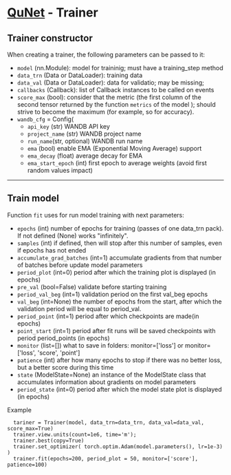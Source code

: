 # [QuNet](README.md) - Trainer


## Trainer constructor

When creating a trainer, the following parameters can be passed to it:
* `model`    (nn.Module): model for traininig; must have a training_step method
* `data_trn` (Data or DataLoader): training data
* `data_val`  (Data or DataLoader): data for validatio; may be missing;
* `callbacks` (Callback): list of Callback instances to be called on events
* `score_max` (bool): consider that the metric (the first column of the second tensor returned by the function `metrics` of the model ); should strive to become the maximum (for example, so for accuracy).
* `wandb_cfg` = Config(
    - `api_key` (str) WANDB API key
    - `project_name` (str) WANDB project name
    - `run_name`(str, optional) WANDB run name
    - `ema` (bool) enable EMA (Exponential Moving Average) support
    - `ema_decay` (float) average decay for EMA
    - `ema_start_epoch` (int) first epoch to average weights (avoid first random values impact)


<hr>

## Train model
Function `fit` uses for run model training with next parameters:
* `epochs` (int) number of epochs for training (passes of one data_trn pack). If not defined (None) works "infinitely".
* `samples` (int) if defined, then will stop after this number of samples, even if epochs has not ended
* `accumulate_grad_batches` (int=1) accumulate gradients from that number of batches before update model parameters 
* `period_plot` (int=0) period after which the training plot is displayed (in epochs)
* `pre_val` (bool=False) validate before starting training
* `period_val_beg` (int=1) validation period on the first val_beg epochs
* `val_beg` (int=None) the number of epochs from the start, after which the validation period will be equal to period_val.
* `period_point` (int=1) period after which checkpoints  are made(in epochs)
* `point_start` (int=1) period after fit runs will be saved checkpoints with period period_points (in epochs)
* `monitor` (list=[]) what to save in folders: monitor=['loss'] or monitor=['loss', 'score', 'point'] 
* `patience` (int) after how many epochs to stop if there was no better loss, but a better score during this time
* `state` (ModelState=None) an instance of the ModelState class that accumulates information about gradients on model parameters
* `period_state` (int=0) period after which the model state  plot is displayed (in epochs)               

Example
```
  tariner = Trainer(model, data_trn=data_trn, data_val=data_val, score_max=True)
  trainer.view.units(count=1e6, time='m');
  trainer.best(copy=True)
  trainer.set_optimizer( torch.optim.Adam(model.parameters(), lr=1e-3) )
  trainer.fit(epochs=200, period_plot = 50, monitor=['score'], patience=100)
```
